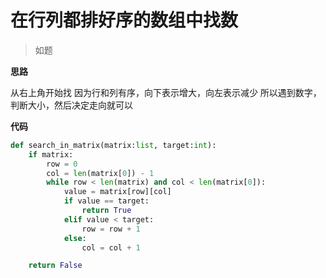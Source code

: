 # 在行列都排好序的数组中找数
> 如题

**思路**

从右上角开始找
因为行和列有序，向下表示增大，向左表示减少
所以遇到数字，判断大小，然后决定走向就可以

**代码**

```python
def search_in_matrix(matrix:list, target:int):
    if matrix:
        row = 0
        col = len(matrix[0]) - 1
        while row < len(matrix) and col < len(matrix[0]):
            value = matrix[row][col]
            if value == target:
                return True
            elif value < target:
                row = row + 1
            else:
                col = col + 1

    return False
```

